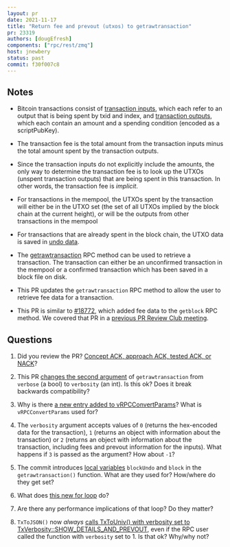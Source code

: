```yaml
---
layout: pr
date: 2021-11-17
title: "Return fee and prevout (utxos) to getrawtransaction"
pr: 23319
authors: [dougEfresh]
components: ["rpc/rest/zmq"]
host: jnewbery
status: past
commit: f30f007c8
---
```


## Notes

- Bitcoin transactions consist of
  [transaction inputs](https://developer.bitcoin.org/reference/transactions.html#txin-a-transaction-input-non-coinbase),
  which each refer to an output that is being spent by txid and index, and
  [transaction outputs](https://developer.bitcoin.org/reference/transactions.html#txout-a-transaction-output),
  which each contain an amount and a spending condition (encoded as a
  scriptPubKey).

- The transaction fee is the total amount from the transaction inputs minus
  the total amount spent by the transaction outputs.

- Since the transaction inputs do not explicitly include the amounts, the
  only way to determine the transaction fee is to look up the UTXOs (unspent
  transaction outputs) that are being spent in this transaction. In other
  words, the transaction fee is _implicit_.

- For transactions in the mempool, the UTXOs spent by the transaction will
  either be in the UTXO set (the set of all UTXOs implied by the block chain
  at the current height), or will be the outputs from other transactions in
  the mempool

- For transactions that are already spent in the block chain, the UTXO data
  is saved in
  [undo data](https://github.com/bitcoin/bitcoin/blob/c9dd5c8d6/src/undo.h).

- The
  [getrawtransaction](https://bitcoincore.org/en/doc/0.21.0/rpc/rawtransactions/getrawtransaction/)
  RPC method can be used to retrieve a transaction. The transaction can
  either be an unconfirmed transaction in the mempool or a confirmed
  transaction which has been saved in a block file on disk.

- This PR updates the `getrawtransaction` RPC method to allow the user to
  retrieve fee data for a transaction.

- This PR is similar to [#18772](https://bitcoincore.reviews/18772), which
  added fee data to the `getblock` RPC method. We covered that PR
  in a [previous PR Review Club meeting](https://bitcoincore.reviews/18772).

## Questions

1. Did you review the PR? [Concept ACK, approach ACK, tested ACK, or NACK](https://github.com/bitcoin/bitcoin/blob/master/CONTRIBUTING.md#peer-review)?

1. This PR [changes the second argument](https://github.com/bitcoin-core-review-club/bitcoin/commit/f30f007c829547e44cac4214c04a0fa7d0ddc3c2#diff-a58e7bb9d9a8a0287c0b7281d99da4e79b6f8c2a5780c24c6d76c14212c48640R90)
   of `getrawtransaction` from `verbose` (a bool) to `verbosity` (an int).
   Is this ok? Does it break backwards compatibility?

1. Why is there [a new entry added to
   vRPCConvertParams](https://github.com/bitcoin-core-review-club/bitcoin/commit/f30f007c829547e44cac4214c04a0fa7d0ddc3c2#diff-84c7a7f36362b9724c31e5dec9879b2f81eae0d0addbc9c0933c3558c577de65R96)?
   What is `vRPCConvertParams` used for?

1. The `verbosity` argument accepts values of `0` (returns the hex-encoded
   data for the transaction), `1` (returns an object with information about
   the transaction) or `2` (returns an object with information about the
   transaction, including fees and prevout information for the inputs). What
   happens if `3` is passed as the argument? How about `-1`?

1. The commit introduces
   [local variables](https://github.com/bitcoin-core-review-club/bitcoin/commit/f30f007c829547e44cac4214c04a0fa7d0ddc3c2#diff-a58e7bb9d9a8a0287c0b7281d99da4e79b6f8c2a5780c24c6d76c14212c48640R227-R228)
   `blockUndo` and `block` in the `getrawtransaction()` function. What are
   they used for? How/where do they get set?

1. What does
   [this new for loop](https://github.com/bitcoin-core-review-club/bitcoin/commit/f30f007c829547e44cac4214c04a0fa7d0ddc3c2#diff-a58e7bb9d9a8a0287c0b7281d99da4e79b6f8c2a5780c24c6d76c14212c48640R233-R240)
   do?

1. Are there any performance implications of that loop? Do they matter?

1. `TxToJSON()` now _always_ 
   [calls TxToUniv() with verbosity set to TxVerbosity::SHOW_DETAILS_AND_PREVOUT](https://github.com/bitcoin-core-review-club/bitcoin/commit/f30f007c829547e44cac4214c04a0fa7d0ddc3c2#diff-a58e7bb9d9a8a0287c0b7281d99da4e79b6f8c2a5780c24c6d76c14212c48640R54),
   even if the RPC user called the function with `verbosity` set to 1. Is
   that ok? Why/why not?

<!-- TODO: After meeting, uncomment and add meeting log between the irc tags
## Meeting Log

{% irc %}
{% endirc %}
-->
